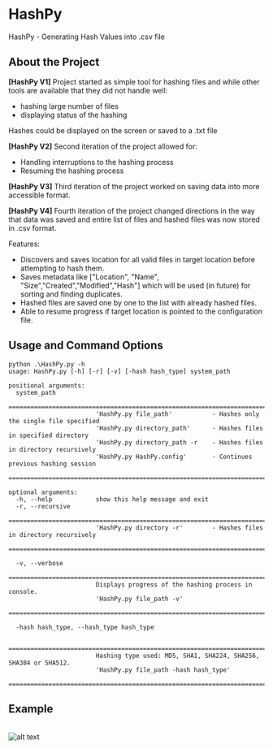 # HashPy
HashPy - Generating Hash Values into .csv file

## About the Project
**[HashPy V1]** Project started as simple tool for hashing files and while other tools are available that they did not handle well:
- hashing large number of files
- displaying status of the hashing

Hashes could be displayed on the screen or saved to a .txt file

**[HashPy V2]** Second iteration of the project allowed for:
- Handling interruptions to the hashing process
- Resuming the hashing process

**[HashPy V3]** Third iteration of the project worked on saving data into more accessible format.

**[HashPy V4]** Fourth iteration of the project changed directions in the way that data was saved and entire list of files and hashed files was now stored in .csv format.

Features:
- Discovers and saves location for all valid files in target location before attempting to hash them.
- Saves metadata like ["Location", "Name", "Size","Created","Modified","Hash"] which will be used (in future) for sorting and finding duplicates.
- Hashed files are saved one by one to the list with already hashed files.
- Able to resume progress if target location is pointed to the configuration file.

## Usage and Command Options
```
python .\HashPy.py -h
usage: HashPy.py [-h] [-r] [-v] [-hash hash_type] system_path

positional arguments:
  system_path
                        ===============================================================================
                        'HashPy.py file_path'           - Hashes only the single file specified
                        'HashPy.py directory_path'      - Hashes files in specified directory
                        'HashPy.py directory_path -r    - Hashes files in directory recursively
                        'HashPy.py HashPy.config'       - Continues previous hashing session
                        ===============================================================================

optional arguments:
  -h, --help            show this help message and exit
  -r, --recursive
                        ===============================================================================
                        'HashPy.py directory -r'        - Hashes files in directory recursively
                        ===============================================================================

  -v, --verbose
                        ===============================================================================
                        Displays progress of the hashing process in console.
                        'HashPy.py file_path -v'
                        ===============================================================================

  -hash hash_type, --hash_type hash_type

                        ===============================================================================
                        Hashing type used: MD5, SHA1, SHA224, SHA256, SHA384 or SHA512.
                        'HashPy.py file_path -hash hash_type'
                        ===============================================================================
```
## Example
<br />![alt text](https://i.imgur.com/ygM8MXl.png)<br />
